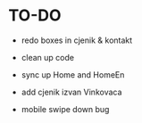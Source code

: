 # TO-DO

- redo boxes in cjenik & kontakt

- clean up code
- sync up Home and HomeEn
- add cjenik izvan Vinkovaca
- mobile swipe down bug
